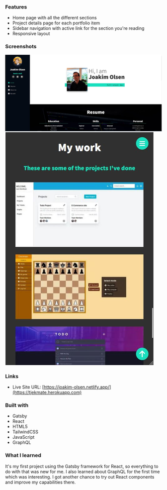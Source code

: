 ### Features

- Home page with all the different sections
- Project details page for each portfolio item
- Sidebar navigation with active link for the section you're reading
- Responsive layout

### Screenshots

![Desktop view of home section](./images/home.JPG)
![Mobile view of work section](./images/mobile-work.JPG)

### Links

- Live Site URL: [https://joakim-olsen.netlify.app/](https://tjekmate.herokuapp.com)

### Built with

- Gatsby
- React
- HTML5
- TailwindCSS
- JavaScript
- GraphQL

### What I learned

It's my first project using the Gatsby framework for React, so everything to do with that was new for me. I also learned about GraphQL for the first time which was interesting. I got another chance to try out React components and improve my capabilities there.
